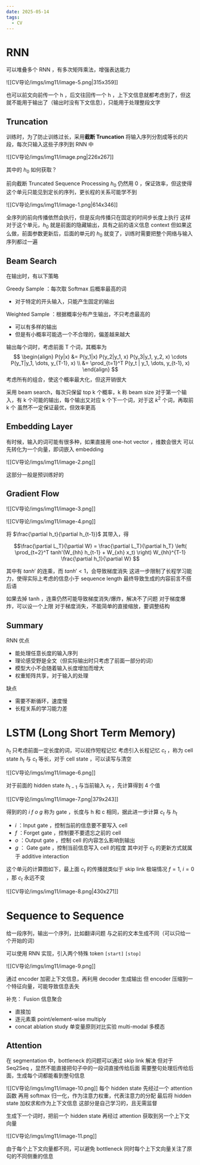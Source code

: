 ```yaml
---
date: 2025-05-14
tags:
  - CV
---
```

# RNN

可以堆叠多个 RNN ，有多次矩阵乘法，增强表达能力

![[CV导论/imgs/img11/image-5.png|315x359]]

也可以前文向前传一个 h ，后文往回传一个 h ，上下文信息就都考虑到了，但这就不能用于输出了（输出时没有下文信息），只能用于处理整段文字

## Truncation

训练时，为了防止训练过长，采用**截断 Truncation**
将输入序列分割成等长的片段，每次只输入这些子序列到 RNN 中

![[CV导论/imgs/img11/image.png|226x267]]

其中的 $h_0$ 如何获取？

前向截断 Truncated Sequence Processing
$h_0$ 仍然用 0 ，保证效率，但这使得这个单元只能见到定长的序列，更长程的关系可能学不到

![[CV导论/imgs/img11/image-1.png|614x346]]

全序列的前向传播依然会执行，但是反向传播只在固定的时间步长度上执行
这样对于这个单元，$h_0$ 就是前面的隐藏输出，具有之前的语义信息 context 
但如果这么做，前面参数更新后，后面的单元的 $h_0$ 就变了，训练时需要把整个网络与输入序列都过一遍

## Beam Search

在输出时，有以下策略

Greedy Sample ：每次取 Softmax 后概率最高的词
- 对于特定的开头输入，只能产生固定的输出

Weighted Sample ：根据概率分布产生输出，不只考虑最高的
- 可以有多样的输出
- 但是有小概率可能选一个不合理的，偏差越来越大

输出每个词时，考虑前面 T 个词，其概率为
$$
\begin{align}
P(y|x) &= P(y_1|x) P(y_2|y_1, x) P(y_3|y_1, y_2, x) \cdots P(y_T|y_1, \dots, y_{T-1}, x) \\
&= \prod_{t=1}^T P(y_t | y_1, \dots, y_{t-1}, x)
\end{align}
$$
考虑所有的组合，使这个概率最大化，但这开销很大

采用 beam search，每次只保留 top k 个概率，k 称 beam size
对于第一个输入，有 k 个可能的输出，每个输出又对应 k 个下一个词，对于这 $k^2$ 个词，再取前 k 个
虽然不一定保证最优，但效率更高

## Embedding Layer

有时候，输入的词可能有很多种，如果直接用 one-hot vector ，维数会很大
可以先转化为一个向量，即词嵌入 embedding

![[CV导论/imgs/img11/image-2.png]]

这部分一般是预训练好的

## Gradient Flow

![[CV导论/imgs/img11/image-3.png]]

![[CV导论/imgs/img11/image-4.png]]

将 $\frac{\partial h_t}{\partial h_{t-1}}$ 其带入，得

$$\frac{\partial L_T}{\partial W} = \frac{\partial L_T}{\partial h_T} \left( \prod_{t=2}^T tanh'(W_{hh} h_{t-1} + W_{xh} x_t) \right) W_{hh}^{T-1} \frac{\partial h_1}{\partial W}
$$

其中有 $tanh'$ 的连乘，而 $tanh' < 1$，会导致梯度消失
这进一步限制了长程学习能力，使得实际上考虑的信息小于 sequence length
最终导致生成的内容前言不搭后语

如果去掉 tanh ，连乘仍然可能导致梯度消失/爆炸，解决不了问题
对于梯度爆炸，可以设一个上限
对于梯度消失，不能简单的直接缩放，要调整结构

## Summary

RNN 优点
- 能处理任意长度的输入序列
- 理论感受野是全文（但实际输出时只考虑了前面一部分的词）
- 模型大小不会随着输入长度增加而增大
- 权重矩阵共享，对于输入的处理

缺点
- 需要不断循环，速度慢
- 长程关系的学习能力差

# LSTM (Long Short Term Memory)

$h_t$ 只考虑前面一定长度的词，可以视作短程记忆
考虑引入长程记忆 $c_t$ ，称为 cell state
$h_t$ 与 $c_t$ 等长，对于 cell state ，可以读写与清空

![[CV导论/imgs/img11/image-6.png]]

对于前面的 hidden state $h_{t-1}$ 与当前输入 $x_t$ ，先计算得到 4 个值

![[CV导论/imgs/img11/image-7.png|379x243]]

得到的的 $i\ f\ o\ g$ 称为 gate ，长度与 h 和 c 相同，据此进一步计算 $c_t$ 与 $h_t$
- $i$ ：Input gate ，控制当前的信息要不要写入 cell
- $f$ ：Forget gate ，控制要不要遗忘之前的 cell
- $o$ ：Output gate ，控制 cell 的内容怎么影响到输出
- $g$ ： Gate gate ，控制当前信息写入 cell 的程度
其中对于 $c_t$ 的更新方式就属于 additive interaction

这个单元的计算图如下，最上面 $c_t$ 的传播就类似于 skip link
极端情况 $f = 1,\ i = 0$ ，那 $c_t$ 永远不变

![[CV导论/imgs/img11/image-8.png|430x271]]

# Sequence to Sequence

给一段序列，输出一个序列，比如翻译问题
与之前的文本生成不同（可以只给一个开始的词）

可以使用 RNN 实现，引入两个特殊 token `[start]` `[stop]`

![[CV导论/imgs/img11/image-9.png]]

通过 encoder 加密上下文信息，再利用 decoder 生成输出
但 encoder 压缩到一个特征向量，可能导致信息丢失

补充：
Fusion 信息聚合
- 直接加
- 逐元素乘 point/element-wise multiply
- concat
ablation study 单变量原则对比实验
multi-modal 多模态

## Attention

在 segmentation 中，bottleneck 的问题可以通过 skip  link 解决
但对于 Seq2Seq ，显然不能直接把句子中的一段词直接传给后面
需要整句处理后传给后面，生成每个词都能看到整句信息

![[CV导论/imgs/img11/image-10.png]]
每个 hidden state 先经过一个 attention 函数
再用 softmax 归一化，作为注意力权重，代表注意力的分配
最后将 hidden state 加权求和作为上下文信息
这部分是自己学习的，且无需监督

生成下一个词时，把前一个 hidden state 再经过 attention
获取到另一个上下文向量

![[CV导论/imgs/img11/image-11.png]]

由于每个上下文向量都不同，可以避免 bottleneck 
同时每个上下文向量关注了原句的不同侧重的信息








